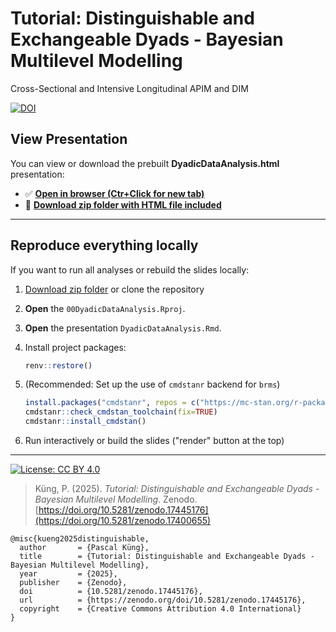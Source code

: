 # Tutorial: Distinguishable and Exchangeable Dyads - Bayesian Multilevel Modelling
Cross-Sectional and Intensive Longitudinal APIM and DIM

[![DOI](https://zenodo.org/badge/1079959998.svg)](https://doi.org/10.5281/zenodo.17400655)

## View Presentation

You can view or download the prebuilt **DyadicDataAnalysis.html** presentation:

- ✅ **[Open in browser (Ctr+Click for new tab)](https://pascal-kueng.github.io/05DyadicDataAnalysis/DyadicDataAnalysis.html)**
- 💾 **[Download zip folder with HTML file included](https://github.com/Pascal-Kueng/05DyadicDataAnalysis/releases/latest)**

---


## Reproduce everything locally

If you want to run all analyses or rebuild the slides locally:

1. [Download zip folder](https://github.com/Pascal-Kueng/05DyadicDataAnalysis/releases/latest) or clone the repository
2. **Open** the `00DyadicDataAnalysis.Rproj`.
3. **Open** the presentation `DyadicDataAnalysis.Rmd`.
4. Install project packages:
   ```r
   renv::restore()
   ```
5. (Recommended: Set up the use of `cmdstanr` backend for `brms`)

   ```r
   install.packages("cmdstanr", repos = c("https://mc-stan.org/r-packages/", getOption("repos")))
   cmdstanr::check_cmdstan_toolchain(fix=TRUE)
   cmdstanr::install_cmdstan()
   ```
6. Run interactively or build the slides ("render" button at the top)

---

[![License: CC BY 4.0](https://img.shields.io/badge/License-CC%20BY%204.0-lightgrey.svg)](https://creativecommons.org/licenses/by/4.0/)



> Küng, P. (2025). *Tutorial: Distinguishable and Exchangeable Dyads - Bayesian Multilevel Modelling*. Zenodo. [https://doi.org/10.5281/zenodo.17445176](https://doi.org/10.5281/zenodo.17400655)



```{bibtex}
@misc{kueng2025distinguishable,
  author       = {Pascal Küng},
  title        = {Tutorial: Distinguishable and Exchangeable Dyads - Bayesian Multilevel Modelling},
  year         = {2025},
  publisher    = {Zenodo},
  doi          = {10.5281/zenodo.17445176},
  url          = {https://zenodo.org/doi/10.5281/zenodo.17445176},
  copyright    = {Creative Commons Attribution 4.0 International}
}
```

